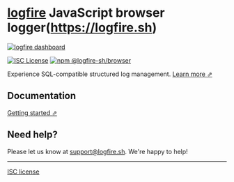 # [logfire](https://logfire.sh) JavaScript browser logger(https://logfire.sh)

[![logfire dashboard](https://ibb.co/Km31FQG)](https://logfire.sh)

[![ISC License](https://img.shields.io/badge/license-ISC-ff69b4.svg)](https://github.com/logfire-sh/logfire-js/blob/master/LICENSE.md)
[![npm @logfire-sh/browser](https://img.shields.io/npm/v/@logfire-sh/browser?color=success&label=npm%20%40logfire-sh%2Fbrowser)](https://www.npmjs.com/package/@logfire-sh/browser)

Experience SQL-compatible structured log management. [Learn more ⇗](https://logfire.sh/)

## Documentation

[Getting started ⇗](URL)

## Need help?

Please let us know at [support@logfire.sh](EMAIL). We're happy to help!

---

[ISC license](https://github.com/logfire-sh/logfire-js/blob/master/LICENSE.md)
